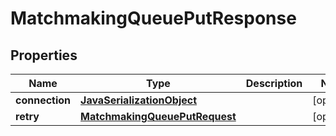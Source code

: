 
# MatchmakingQueuePutResponse

## Properties
Name | Type | Description | Notes
------------ | ------------- | ------------- | -------------
**connection** | [**JavaSerializationObject**](JavaSerializationObject.md) |  |  [optional]
**retry** | [**MatchmakingQueuePutRequest**](MatchmakingQueuePutRequest.md) |  |  [optional]



